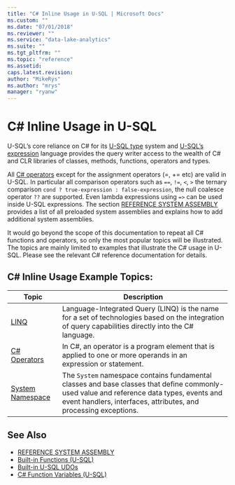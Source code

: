 ```yaml
---
title: "C# Inline Usage in U-SQL | Microsoft Docs"
ms.custom: ""
ms.date: "07/01/2018"
ms.reviewer: ""
ms.service: "data-lake-analytics"
ms.suite: ""
ms.tgt_pltfrm: ""
ms.topic: "reference"
ms.assetid: 
caps.latest.revision: 
author: "MikeRys"
ms.author: "mrys"
manager: "ryanw"
---
```


# C&#35; Inline Usage in U-SQL
U-SQL’s core reliance on C# for its [U-SQL type](data-types-and-literals-u-sql.md) system and [U-SQL’s expression](expressions-u-sql.md) language provides the query writer access to the wealth of C# and CLR libraries of classes, methods, functions, operators and types. 

All [C# operators](https://msdn.microsoft.com/library/6a71f45d.aspx) except for the assignment operators (=, += etc) are valid in U-SQL. In particular all comparison operators such as `==`, `!=`, `<`, `>` the ternary comparison `cond ? true-expression : false-expression`, the null coalesce operator `??` are supported. Even lambda expressions using `=>` can be used inside U-SQL expressions.  The section [REFERENCE SYSTEM ASSEMBLY](reference-system-assembly-u-sql.md)  provides a list of all preloaded system assemblies and explains how to add additional system assemblies.  

It would go beyond the scope of this documentation to repeat all C# functions and operators, so only the most popular topics will be illustrated.  The topics are mainly limited to examples that illustrate the C# usage in U-SQL.  Please see the relevant C# reference documentation for details.


## C# Inline Usage Example Topics:   
|Topic  |Description|
|----------------|----------------|
|[LINQ](linq-inline-usage-in-u-sql.md) |Language-Integrated Query (LINQ) is the name for a set of technologies based on the integration of query capabilities directly into the C# language. |
|[C# Operators](csharp-functions-and-operators-u-sql.md#sharpOps) |In C#, an operator is a program element that is applied to one or more operands in an expression or statement. |
|[System Namespace](csharp-functions-and-operators-u-sql.md)|The `System` namespace contains fundamental classes and base classes that define commonly-used value and reference data types, events and event handlers, interfaces, attributes, and processing exceptions. |


## See Also 
* [REFERENCE SYSTEM ASSEMBLY](reference-system-assembly-u-sql.md)
* [Built-in Functions (U-SQL)](built-in-functions-u-sql.md)  
* [Built-in U-SQL UDOs](built-in-u-sql-udos.md)  
* [C# Function Variables (U-SQL)](csharp-function-variables-u-sql.md)









